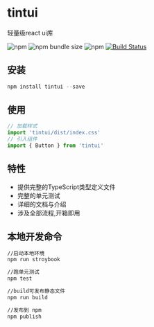# tintui

轻量级react ui库

![npm](https://img.shields.io/npm/v/tintui)
![npm bundle size](https://img.shields.io/bundlephobia/min/tintui)
![npm](https://img.shields.io/npm/dt/tintui)
[![Build Status](https://www.travis-ci.org/tiny0918/tintui.svg?branch=master)](https://www.travis-ci.org/github/tiny0918/tintui)

## 安装

~~~javascript
npm install tintui --save
~~~

## 使用

~~~javascript
// 加载样式
import 'tintui/dist/index.css'
// 引入组件
import { Button } from 'tintui'
~~~

## 特性

* 提供完整的TypeScript类型定义文件
* 完整的单元测试
* 详细的文档与介绍
* 涉及全部流程,开箱即用

## 本地开发命令

~~~bash
//启动本地环境
npm run stroybook

//跑单元测试
npm test

//build可发布静态文件
npm run build

//发布到 npm
npm publish
~~~
